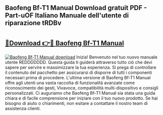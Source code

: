 ## Baofeng Bf-T1 Manual Download gratuit PDF - Part-uOF Italiano Manuale dell'utente di riparazione tRDBv

# <h2><a href="http://df97ye.blite.top/?on=Baofeng+Bf-T1+Manual">🔗Download 👉🔴 Baofeng Bf-T1 Manual</a></h2>

[![Baofeng Bf-T1 Manual download](https://i.imgur.com/lujVjoI.png)](http://df97ye.blite.top/?on=Baofeng+Bf-T1+Manual)
Inizia! Benvenuto nel tuo nuovo manuale utente REDDDDDDD. Questa guida ti guiderà attraverso tutto ciò che devi sapere per servire e massimizzare la tua esperienza. Si prega di controllare il contenuto del pacchetto per assicurarsi di disporre di tutti i componenti necessari prima di procedere. L'ultima versione di Baofeng Bf-T1 Manual offre agli utenti una vasta raccolta di funzionalità avanzate come riconoscimento dei gesti, Vivavoce, compatibilità multi-dispositivo e consigli personalizzati. Ci auguriamo che Baofeng Bf-T1 Manual sia stata una guida chiara e di facile comprensione per iniziare con il tuo nuovo prodotto. Se hai bisogno di aiuto o chiarimenti, non esitare a contattare il nostro team di assistenza clienti.
